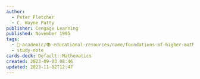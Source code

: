 ```yaml
---
author:
  - Peter Fletcher
  - C. Wayne Patty
publisher: Cengage Learning
published: November 1995
tags:
  - 🔴-academic/📚-educational-resources/name/foundations-of-higher-mathematics-3rd-edition
  - study-note
cards-deck: Default::Mathematics
created: 2023-09-03 08:46
updated: 2023-11-02T12:47
---
```




